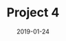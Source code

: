 ---
layout: default

title: "Project 4"
description: "Bla bla bla"
image: "/imgs/test13.jpg"
imagealt: "Default image"
date: 2019-01-24

projectname: "Project 4"
category: "projects"
published: true
comments: true
---
